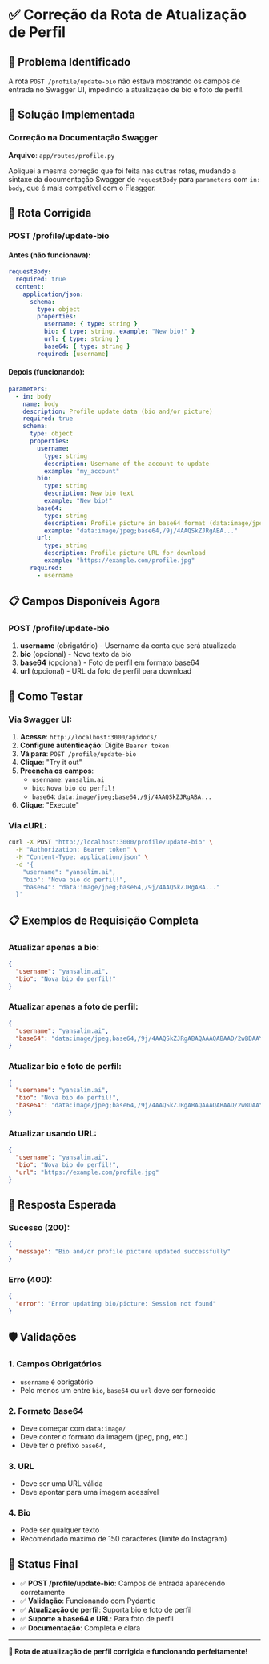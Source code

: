 # ✅ Correção da Rota de Atualização de Perfil

## 🎯 Problema Identificado

A rota `POST /profile/update-bio` não estava mostrando os campos de entrada no Swagger UI, impedindo a atualização de bio e foto de perfil.

## 🔧 Solução Implementada

### Correção na Documentação Swagger
**Arquivo**: `app/routes/profile.py`

Apliquei a mesma correção que foi feita nas outras rotas, mudando a sintaxe da documentação Swagger de `requestBody` para `parameters` com `in: body`, que é mais compatível com o Flasgger.

## 📝 Rota Corrigida

### **POST /profile/update-bio**

#### **Antes (não funcionava):**
```yaml
requestBody:
  required: true
  content:
    application/json:
      schema:
        type: object
        properties:
          username: { type: string }
          bio: { type: string, example: "New bio!" }
          url: { type: string }
          base64: { type: string }
        required: [username]
```

#### **Depois (funcionando):**
```yaml
parameters:
  - in: body
    name: body
    description: Profile update data (bio and/or picture)
    required: true
    schema:
      type: object
      properties:
        username:
          type: string
          description: Username of the account to update
          example: "my_account"
        bio:
          type: string
          description: New bio text
          example: "New bio!"
        base64:
          type: string
          description: Profile picture in base64 format (data:image/jpeg;base64,...)
          example: "data:image/jpeg;base64,/9j/4AAQSkZJRgABA..."
        url:
          type: string
          description: Profile picture URL for download
          example: "https://example.com/profile.jpg"
      required: 
        - username
```

## 📋 Campos Disponíveis Agora

### **POST /profile/update-bio**
1. **username** (obrigatório) - Username da conta que será atualizada
2. **bio** (opcional) - Novo texto da bio
3. **base64** (opcional) - Foto de perfil em formato base64
4. **url** (opcional) - URL da foto de perfil para download

## 🧪 Como Testar

### Via Swagger UI:
1. **Acesse**: `http://localhost:3000/apidocs/`
2. **Configure autenticação**: Digite `Bearer token`
3. **Vá para**: `POST /profile/update-bio`
4. **Clique**: "Try it out"
5. **Preencha os campos**:
   - `username`: `yansalim.ai`
   - `bio`: `Nova bio do perfil!`
   - `base64`: `data:image/jpeg;base64,/9j/4AAQSkZJRgABA...`
6. **Clique**: "Execute"

### Via cURL:
```bash
curl -X POST "http://localhost:3000/profile/update-bio" \
  -H "Authorization: Bearer token" \
  -H "Content-Type: application/json" \
  -d '{
    "username": "yansalim.ai",
    "bio": "Nova bio do perfil!",
    "base64": "data:image/jpeg;base64,/9j/4AAQSkZJRgABA..."
  }'
```

## 📋 Exemplos de Requisição Completa

### **Atualizar apenas a bio:**
```json
{
  "username": "yansalim.ai",
  "bio": "Nova bio do perfil!"
}
```

### **Atualizar apenas a foto de perfil:**
```json
{
  "username": "yansalim.ai",
  "base64": "data:image/jpeg;base64,/9j/4AAQSkZJRgABAQAAAQABAAD/2wBDAAYEBQYFBAYGBQYHBwYIChAKCgkJChQODwwQFxQYGBcUFhYaHSUfGhsjHBYWICwgIyYnKSopGR8tMC0oMCUoKSj/2wBDAQcHBwoIChMKChMoGhYaKCgoKCgoKCgoKCgoKCgoKCgoKCgoKCgoKCgoKCgoKCgoKCgoKCgoKCgoKCgoKCgoKCj/wAARCAABAAEDASIAAhEBAxEB/8QAFQABAQAAAAAAAAAAAAAAAAAAAAv/xAAUEAEAAAAAAAAAAAAAAAAAAAAA/8QAFQEBAQAAAAAAAAAAAAAAAAAAAAX/xAAUEQEAAAAAAAAAAAAAAAAAAAAA/9oADAMBAAIRAxEAPwCdABmX/9k="
}
```

### **Atualizar bio e foto de perfil:**
```json
{
  "username": "yansalim.ai",
  "bio": "Nova bio do perfil!",
  "base64": "data:image/jpeg;base64,/9j/4AAQSkZJRgABAQAAAQABAAD/2wBDAAYEBQYFBAYGBQYHBwYIChAKCgkJChQODwwQFxQYGBcUFhYaHSUfGhsjHBYWICwgIyYnKSopGR8tMC0oMCUoKSj/2wBDAQcHBwoIChMKChMoGhYaKCgoKCgoKCgoKCgoKCgoKCgoKCgoKCgoKCgoKCgoKCgoKCgoKCgoKCgoKCgoKCgoKCj/wAARCAABAAEDASIAAhEBAxEB/8QAFQABAQAAAAAAAAAAAAAAAAAAAAv/xAAUEAEAAAAAAAAAAAAAAAAAAAAA/8QAFQEBAQAAAAAAAAAAAAAAAAAAAAX/xAAUEQEAAAAAAAAAAAAAAAAAAAAA/9oADAMBAAIRAxEAPwCdABmX/9k="
}
```

### **Atualizar usando URL:**
```json
{
  "username": "yansalim.ai",
  "bio": "Nova bio do perfil!",
  "url": "https://example.com/profile.jpg"
}
```

## 🎉 Resposta Esperada

### Sucesso (200):
```json
{
  "message": "Bio and/or profile picture updated successfully"
}
```

### Erro (400):
```json
{
  "error": "Error updating bio/picture: Session not found"
}
```

## 🛡️ Validações

### 1. **Campos Obrigatórios**
- `username` é obrigatório
- Pelo menos um entre `bio`, `base64` ou `url` deve ser fornecido

### 2. **Formato Base64**
- Deve começar com `data:image/`
- Deve conter o formato da imagem (jpeg, png, etc.)
- Deve ter o prefixo `base64,`

### 3. **URL**
- Deve ser uma URL válida
- Deve apontar para uma imagem acessível

### 4. **Bio**
- Pode ser qualquer texto
- Recomendado máximo de 150 caracteres (limite do Instagram)

## 🚀 Status Final

- ✅ **POST /profile/update-bio**: Campos de entrada aparecendo corretamente
- ✅ **Validação**: Funcionando com Pydantic
- ✅ **Atualização de perfil**: Suporta bio e foto de perfil
- ✅ **Suporte a base64 e URL**: Para foto de perfil
- ✅ **Documentação**: Completa e clara

---

**🎉 Rota de atualização de perfil corrigida e funcionando perfeitamente!**
